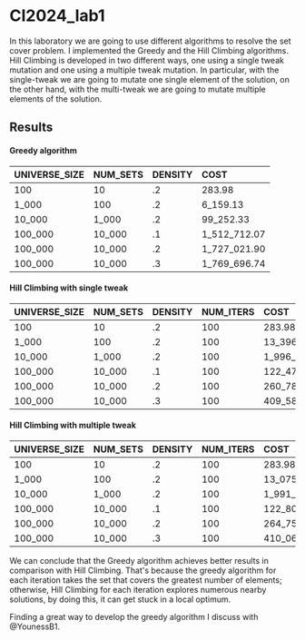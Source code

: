 # CI2024_lab1

In this laboratory we are going to use different algorithms to resolve the set cover problem. I implemented the Greedy and the Hill Climbing algorithms. Hill Climbing is developed in two different ways, one using a single tweak mutation and one using a multiple tweak mutation. In particular, with the single-tweak we are going to mutate one single element of the solution, on the other hand, with the multi-tweak we are going to mutate multiple elements of the solution.

## Results

#### Greedy algorithm

| UNIVERSE_SIZE | NUM_SETS | DENSITY | COST |
| :- | :- | :- | :- | 
| 100 | 10 | .2 | 283.98
| 1_000 | 100 | .2 | 6_159.13
| 10_000 | 1_000 | .2 | 99_252.33
| 100_000 | 10_000 | .1 | 1_512_712.07
| 100_000 | 10_000 | .2 | 1_727_021.90
| 100_000 | 10_000 | .3 | 1_769_696.74

#### Hill Climbing with single tweak

| UNIVERSE_SIZE | NUM_SETS | DENSITY | NUM_ITERS | COST |
| :- | :- | :- | :- | :- |
| 100 | 10 | .2 | 100 | 283.98
| 1_000 | 100 | .2 | 100 | 13_396.14
| 10_000 | 1_000 | .2 | 100 | 1_996_722.33
| 100_000 | 10_000 | .1 | 100 | 122_474_731.31
| 100_000 | 10_000 | .2 | 100 | 260_788_280.14
| 100_000 | 10_000 | .3 | 100 | 409_589_136.23

#### Hill Climbing with multiple tweak

| UNIVERSE_SIZE | NUM_SETS | DENSITY | NUM_ITERS | COST |
| :- | :- | :- | :- | :- |
| 100 | 10 | .2 | 100 | 283.98
| 1_000 | 100 | .2 | 100 | 13_075.15
| 10_000 | 1_000 | .2 | 100 | 1_991_860.34
| 100_000 | 10_000 | .1 | 100 | 122_806_230.17
| 100_000 | 10_000 | .2 | 100 | 264_756_379.83
| 100_000 | 10_000 | .3 | 100 | 410_068_612.21

We can conclude that the Greedy algorithm achieves better results in comparison with Hill Climbing. That's because the greedy algorithm for each iteration takes the set that covers the greatest number of elements; otherwise, Hill Climbing for each iteration explores numerous nearby solutions, by doing this, it can get stuck in a local optimum.

Finding a great way to develop the greedy algorithm I discuss with @YounessB1.